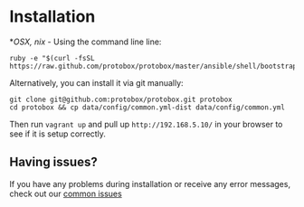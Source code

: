 # Installation

**OSX, *nix** - Using the command line line:

	ruby -e "$(curl -fsSL https://raw.github.com/protobox/protobox/master/ansible/shell/bootstrap)"

Alternatively, you can install it via git manually:

    git clone git@github.com:protobox/protobox.git protobox
    cd protobox && cp data/config/common.yml-dist data/config/common.yml

Then run `vagrant up` and pull up `http://192.168.5.10/` in your browser to see if it is setup correctly.

## Having issues?

If you have any problems during installation or receive any error messages, check out our [common issues](issues.md)
